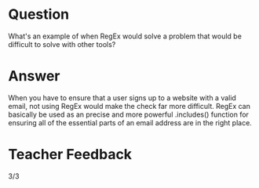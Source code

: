 # Question
What's an example of when RegEx would solve a problem that would be difficult to solve with other tools?

# Answer
When you have to ensure that a user signs up to a website with a valid email, not using RegEx would make the check far more difficult. RegEx can basically be used as an precise and more powerful .includes() function for ensuring all of the essential parts of an email address are in the right place.

# Teacher Feedback
3/3